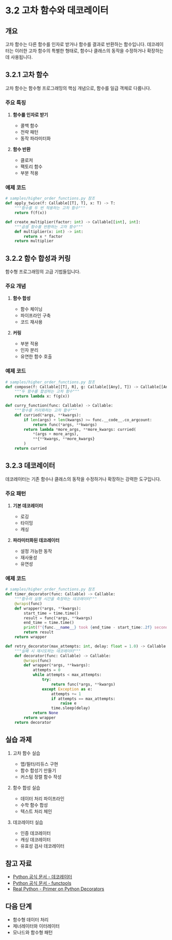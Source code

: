 # 3.2 고차 함수와 데코레이터

## 개요
고차 함수는 다른 함수를 인자로 받거나 함수를 결과로 반환하는 함수입니다. 데코레이터는 이러한 고차 함수의 특별한 형태로, 함수나 클래스의 동작을 수정하거나 확장하는 데 사용됩니다.

## 3.2.1 고차 함수

고차 함수는 함수형 프로그래밍의 핵심 개념으로, 함수를 일급 객체로 다룹니다.

### 주요 특징

1. **함수를 인자로 받기**
   - 콜백 함수
   - 전략 패턴
   - 동작 파라미터화

2. **함수 반환**
   - 클로저
   - 팩토리 함수
   - 부분 적용

### 예제 코드
```python
# samples/higher_order_functions.py 참조
def apply_twice(f: Callable[[T], T], x: T) -> T:
    """함수를 두 번 적용하는 고차 함수"""
    return f(f(x))

def create_multiplier(factor: int) -> Callable[[int], int]:
    """곱셈 함수를 반환하는 고차 함수"""
    def multiplier(x: int) -> int:
        return x * factor
    return multiplier
```

## 3.2.2 함수 합성과 커링

함수형 프로그래밍의 고급 기법들입니다.

### 주요 개념

1. **함수 합성**
   - 함수 체이닝
   - 파이프라인 구축
   - 코드 재사용

2. **커링**
   - 부분 적용
   - 인자 분리
   - 유연한 함수 호출

### 예제 코드
```python
# samples/higher_order_functions.py 참조
def compose(f: Callable[[T], R], g: Callable[[Any], T]) -> Callable[[Any], R]:
    """두 함수를 합성하는 고차 함수"""
    return lambda x: f(g(x))

def curry_function(func: Callable) -> Callable:
    """함수를 커리화하는 고차 함수"""
    def curried(*args, **kwargs):
        if len(args) + len(kwargs) >= func.__code__.co_argcount:
            return func(*args, **kwargs)
        return lambda *more_args, **more_kwargs: curried(
            *(args + more_args),
            **{**kwargs, **more_kwargs}
        )
    return curried
```

## 3.2.3 데코레이터

데코레이터는 기존 함수나 클래스의 동작을 수정하거나 확장하는 강력한 도구입니다.

### 주요 패턴

1. **기본 데코레이터**
   - 로깅
   - 타이밍
   - 캐싱

2. **파라미터화된 데코레이터**
   - 설정 가능한 동작
   - 재사용성
   - 유연성

### 예제 코드
```python
# samples/higher_order_functions.py 참조
def timer_decorator(func: Callable) -> Callable:
    """함수의 실행 시간을 측정하는 데코레이터"""
    @wraps(func)
    def wrapper(*args, **kwargs):
        start_time = time.time()
        result = func(*args, **kwargs)
        end_time = time.time()
        print(f"{func.__name__} took {end_time - start_time:.2f} seconds")
        return result
    return wrapper

def retry_decorator(max_attempts: int, delay: float = 1.0) -> Callable:
    """실패 시 재시도하는 데코레이터"""
    def decorator(func: Callable) -> Callable:
        @wraps(func)
        def wrapper(*args, **kwargs):
            attempts = 0
            while attempts < max_attempts:
                try:
                    return func(*args, **kwargs)
                except Exception as e:
                    attempts += 1
                    if attempts == max_attempts:
                        raise e
                    time.sleep(delay)
            return None
        return wrapper
    return decorator
```

## 실습 과제

1. 고차 함수 실습
   - 맵/필터/리듀스 구현
   - 함수 합성기 만들기
   - 커스텀 정렬 함수 작성

2. 함수 합성 실습
   - 데이터 처리 파이프라인
   - 수학 함수 합성
   - 텍스트 처리 체인

3. 데코레이터 실습
   - 인증 데코레이터
   - 캐싱 데코레이터
   - 유효성 검사 데코레이터

## 참고 자료
- [Python 공식 문서 - 데코레이터](https://docs.python.org/3/glossary.html#term-decorator)
- [Python 공식 문서 - functools](https://docs.python.org/3/library/functools.html)
- [Real Python - Primer on Python Decorators](https://realpython.com/primer-on-python-decorators/)

## 다음 단계
- 함수형 데이터 처리
- 제너레이터와 이터레이터
- 모나드와 함수형 패턴
